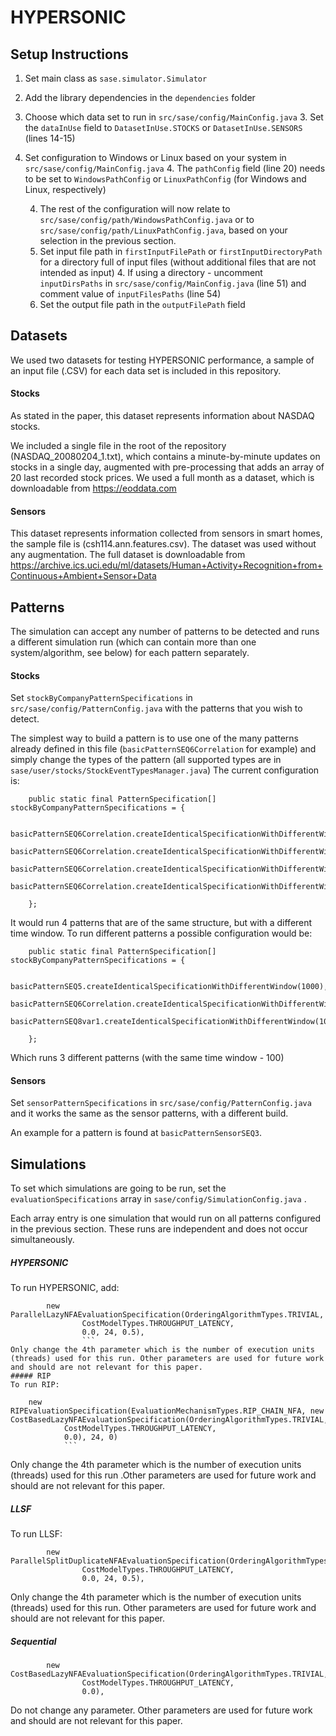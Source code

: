 # HYPERSONIC #

## Setup Instructions

1. Set main class as `sase.simulator.Simulator`
2. Add the library dependencies in the `dependencies` folder
3. Choose which data set to run in `src/sase/config/MainConfig.java`
	3. Set the `dataInUse` field to `DatasetInUse.STOCKS` or `DatasetInUse.SENSORS` (lines 14-15)
4. Set configuration to Windows or Linux based on your system in  `src/sase/config/MainConfig.java`
	4.     The `pathConfig` field (line 20) needs to be set to `WindowsPathConfig` or `LinuxPathConfig` (for Windows and Linux, respectively)

	4. The rest of the configuration will now relate to `src/sase/config/path/WindowsPathConfig.java` or to` src/sase/config/path/LinuxPathConfig.java`, based on your selection in the previous section.
	4.  Set input file path in `firstInputFilePath` or `firstInputDirectoryPath` for a directory full of input files (without additional files that are not intended as input)
		4. If using a directory -  uncomment `inputDirsPaths` in `src/sase/config/MainConfig.java` (line 51) and comment value of `inputFilesPaths` (line 54)
	4. Set the output file path in the `outputFilePath`  field




## Datasets

We used two datasets for testing HYPERSONIC performance, a sample of an input file  (.CSV) for each data set is included in this repository.
#### Stocks
As stated in the paper, this dataset represents information about NASDAQ stocks.

We included a single file in the root of the repository (NASDAQ_20080204_1.txt), which contains a minute-by-minute updates on stocks in a single day, augmented with pre-processing that adds an array of 20 last recorded stock prices.
 We used a full month as a dataset, which is downloadable from https://eoddata.com

#### Sensors
This dataset represents information collected from sensors in smart homes, the sample file is (csh114.ann.features.csv).
 The dataset was used without any augmentation.
  The full dataset is downloadable from https://archive.ics.uci.edu/ml/datasets/Human+Activity+Recognition+from+Continuous+Ambient+Sensor+Data

## Patterns
The simulation can accept any number of patterns to be detected and runs a different simulation run (which can contain more than one system/algorithm, see below) for each pattern separately.
#### Stocks
Set `stockByCompanyPatternSpecifications` in `src/sase/config/PatternConfig.java` with the patterns that you wish to detect.

The simplest way to build a pattern is to use one of the many patterns already defined in this file (`basicPatternSEQ6Correlation` for example) and simply change the types of the pattern (all supported types are in `sase/user/stocks/StockEventTypesManager.java`)
The current configuration is:
```
	public static final PatternSpecification[] stockByCompanyPatternSpecifications = {

						basicPatternSEQ6Correlation.createIdenticalSpecificationWithDifferentWindow(65),
			basicPatternSEQ6Correlation.createIdenticalSpecificationWithDifferentWindow(80),
			basicPatternSEQ6Correlation.createIdenticalSpecificationWithDifferentWindow(95),
			basicPatternSEQ6Correlation.createIdenticalSpecificationWithDifferentWindow(110),

	};
```
It would run 4 patterns that are of the same structure, but with a different time window. To run different patterns a possible configuration would be:
```
	public static final PatternSpecification[] stockByCompanyPatternSpecifications = {

			basicPatternSEQ5.createIdenticalSpecificationWithDifferentWindow(1000),
			basicPatternSEQ6Correlation.createIdenticalSpecificationWithDifferentWindow(100),
			basicPatternSEQ8var1.createIdenticalSpecificationWithDifferentWindow(100)

	};
```
Which runs 3 different patterns (with the same time window - 100)

#### Sensors
Set `sensorPatternSpecifications` in `src/sase/config/PatternConfig.java` and it works the same as the sensor patterns, with a different build.

An example for a pattern is found at `basicPatternSensorSEQ3`.


## Simulations
To set which simulations are going to be run, set the `evaluationSpecifications` array in `sase/config/SimulationConfig.java` .

Each array entry is one simulation that would run on all patterns configured in the previous section. These runs are independent and does not occur simultaneously.
##### HYPERSONIC
To run HYPERSONIC, add:
```
 		new ParallelLazyNFAEvaluationSpecification(OrderingAlgorithmTypes.TRIVIAL,
				CostModelTypes.THROUGHPUT_LATENCY,
				0.0, 24, 0.5),
				```
Only change the 4th parameter which is the number of execution units (threads) used for this run. Other parameters are used for future work and should are not relevant for this paper.
##### RIP
To run RIP:
```
		new RIPEvaluationSpecification(EvaluationMechanismTypes.RIP_CHAIN_NFA, new CostBasedLazyNFAEvaluationSpecification(OrderingAlgorithmTypes.TRIVIAL,
				CostModelTypes.THROUGHPUT_LATENCY,
				0.0), 24, 0)
				```
Only change the 4th parameter which is the number of execution units (threads) used for this run .Other parameters are used for future work and should are not relevant for this paper.
##### LLSF
To run LLSF:
```
		new ParallelSplitDuplicateNFAEvaluationSpecification(OrderingAlgorithmTypes.TRIVIAL,
				CostModelTypes.THROUGHPUT_LATENCY,
				0.0, 24, 0.5),
```
Only change the 4th parameter which is the number of execution units (threads) used for this run. Other parameters are used for future work and should are not relevant for this paper.
##### Sequential
```
		new CostBasedLazyNFAEvaluationSpecification(OrderingAlgorithmTypes.TRIVIAL,
				CostModelTypes.THROUGHPUT_LATENCY,
				0.0),
```
Do not change any parameter. Other parameters are used for future work and should are not relevant for this paper.